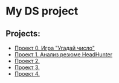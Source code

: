 # My DS project 


## Projects: 
* [Проект 0. Игра "Угадай число"](https://github.com/KirillC94/learning/tree/main/project_0)
* [Проект 1. Анализ резюме HeadHunter](https://github.com/KirillC94/Project1.AnalisysHH)
* [Проект 2. ]()
* [Проект 3. ]()
* [Проект 4. ]()
